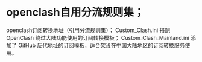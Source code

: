 # openclash自用分流规则集；
openclash订阅转换地址（引用分流规则集）；
Custom_Clash.ini	搭配 OpenClash 绕过大陆功能使用的订阅转换模板；
Custom_Clash_Mainland.ini	添加了 GitHub 反代地址的订阅模板，适合架设在中国大陆地区的订阅转换服务使用。
